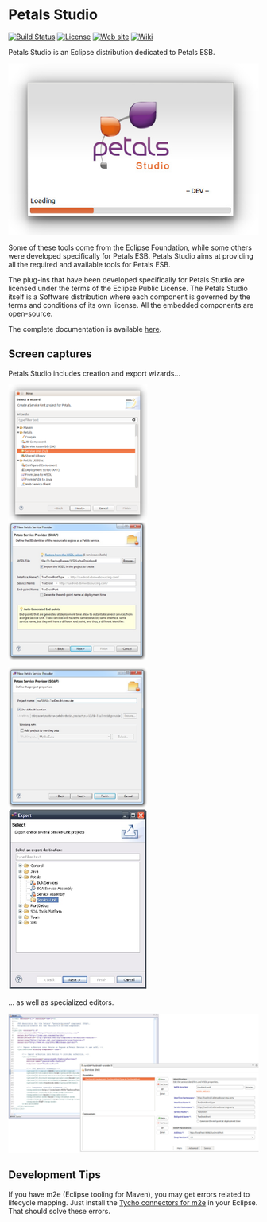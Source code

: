 # Petals Studio

[![Build Status](https://travis-ci.org/petalslink/petals-studio.svg?branch=master)](https://travis-ci.org/petalslink/petals-studio)
[![License](https://img.shields.io/badge/license-EPL%201.0-blue.svg)](https://www.eclipse.org/legal/epl-v10.html)
[![Web site](https://img.shields.io/badge/website-petals.linagora.com-772e87.svg)](http://petals.linagora.com)
[![Wiki](https://img.shields.io/badge/wiki-User%20Guide-e36111.svg)](https://doc.petalslink.com/display/petalsstudio/Petals+Studio)

Petals Studio is an Eclipse distribution dedicated to Petals ESB.

<a href="web/welcome.jpg?raw=true"><img src="web/welcome.jpg?raw=true" alt="Petals Studio's welcome page" /></a>

Some of these tools come from the Eclipse Foundation, while some others were developed specifically for Petals ESB.
Petals Studio aims at providing all the required and available tools for Petals ESB.

The plug-ins that have been developed specifically for Petals Studio are licensed under the terms of the Eclipse Public License.
The Petals Studio itself is a Software distribution where each component is governed by the terms and conditions of its own license.
All the embedded components are open-source.

The complete documentation is available [here](https://doc.petalslink.com/display/petalsstudio/Petals+Studio).


## Screen captures

Petals Studio includes creation and export wizards...

<a href="web/wizards-1.png?raw=true"><img src="web/wizards-1.png?raw=true" alt="Creation wizard" width="280" /></a> &nbsp; <a href="web/wizards-2.png?raw=true"><img src="web/wizards-2.png?raw=true" alt="Creation wizard" width="280" /></a>

<a href="web/wizards-3.png?raw=true"><img src="web/wizards-3.png?raw=true" alt="Creation wizard" width="280" /></a>  &nbsp; <a href="web/wizards-4.png?raw=true"><img src="web/wizards-4.png?raw=true" alt="Creation wizard" width="280" /></a>

... as well as specialized editors.

<a href="web/edition-mix.jpg?raw=true"><img src="web/edition-mix.jpg" alt="The source and form editors" width="600" /></a>


## Development Tips

If you have m2e (Eclipse tooling for Maven), you may get errors related
to lifecycle mapping. Just install the [Tycho connectors for m2e](http://repo1.maven.org/maven2/.m2e/connectors/m2eclipse-tycho/0.8.0/N/LATEST/)
in your Eclipse. That should solve these errors.

